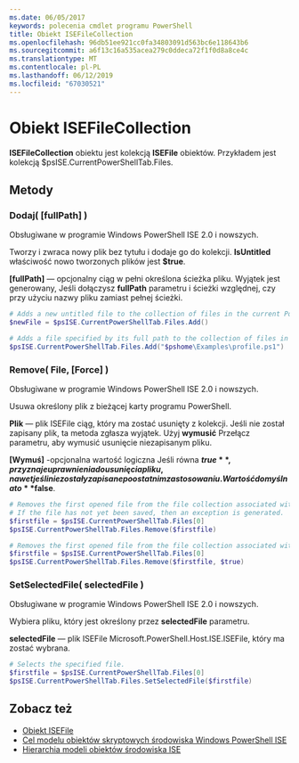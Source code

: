 ```yaml
---
ms.date: 06/05/2017
keywords: polecenia cmdlet programu PowerShell
title: Obiekt ISEFileCollection
ms.openlocfilehash: 96db51ee921cc0fa34803091d563bc6e118643b6
ms.sourcegitcommit: a6f13c16a535acea279c0ddeca72f1f0d8a8ce4c
ms.translationtype: MT
ms.contentlocale: pl-PL
ms.lasthandoff: 06/12/2019
ms.locfileid: "67030521"
---
```

# <a name="the-isefilecollection-object"></a>Obiekt ISEFileCollection

**ISEFileCollection** obiektu jest kolekcją **ISEFile** obiektów. Przykładem jest kolekcją $psISE.CurrentPowerShellTab.Files.

## <a name="methods"></a>Metody

### <a name="add-fullpath-"></a>Dodaj\( \[fullPath\] \)

Obsługiwane w programie Windows PowerShell ISE 2.0 i nowszych.

Tworzy i zwraca nowy plik bez tytułu i dodaje go do kolekcji. **IsUntitled** właściwość nowo tworzonych plików jest **$true**.

**\[fullPath\]**  — opcjonalny ciąg w pełni określona ścieżka pliku. Wyjątek jest generowany, Jeśli dołączysz **fullPath** parametru i ścieżki względnej, czy przy użyciu nazwy pliku zamiast pełnej ścieżki.

```powershell
# Adds a new untitled file to the collection of files in the current PowerShell tab.
$newFile = $psISE.CurrentPowerShellTab.Files.Add()

# Adds a file specified by its full path to the collection of files in the current PowerShell tab.
$psISE.CurrentPowerShellTab.Files.Add("$pshome\Examples\profile.ps1")
```

### <a name="remove-file-force-"></a>Remove\( File, \[Force\] \)

Obsługiwane w programie Windows PowerShell ISE 2.0 i nowszych.

Usuwa określony plik z bieżącej karty programu PowerShell.

**Plik** — plik ISEFile ciąg, który ma zostać usunięty z kolekcji. Jeśli nie został zapisany plik, ta metoda zgłasza wyjątek. Użyj **wymusić** Przełącz parametru, aby wymusić usunięcie niezapisanym pliku.

**\[Wymuś\]**  -opcjonalna wartość logiczna Jeśli równa **$true**, przyznaje uprawnienia do usunięcia pliku, nawet jeśli nie zostały zapisane po ostatnim zastosowaniu. Wartość domyślna to **$false**.

```powershell
# Removes the first opened file from the file collection associated with the current PowerShell tab.
# If the file has not yet been saved, then an exception is generated.
$firstfile = $psISE.CurrentPowerShellTab.Files[0]
$psISE.CurrentPowerShellTab.Files.Remove($firstfile)

# Removes the first opened file from the file collection associated with the current PowerShell tab, even if it has not been saved.
$firstfile = $psISE.CurrentPowerShellTab.Files[0]
$psISE.CurrentPowerShellTab.Files.Remove($firstfile, $true)
```

### <a name="setselectedfile-selectedfile-"></a>SetSelectedFile\( selectedFile \)

Obsługiwane w programie Windows PowerShell ISE 2.0 i nowszych.

Wybiera pliku, który jest określony przez **selectedFile** parametru.

**selectedFile** — plik ISEFile Microsoft.PowerShell.Host.ISE.ISEFile, który ma zostać wybrana.

```powershell
# Selects the specified file.
$firstfile = $psISE.CurrentPowerShellTab.Files[0]
$psISE.CurrentPowerShellTab.Files.SetSelectedFile($firstfile)
```

## <a name="see-also"></a>Zobacz też

- [Obiekt ISEFile](The-ISEFile-Object.md)
- [Cel modelu obiektów skryptowych środowiska Windows PowerShell ISE](Purpose-of-the-Windows-PowerShell-ISE-Scripting-Object-Model.md)
- [Hierarchia modeli obiektów środowiska ISE](The-ISE-Object-Model-Hierarchy.md)
